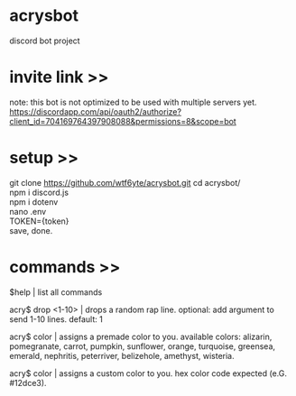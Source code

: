 # acrysbot
discord bot project

# invite link >>

note: this bot is not optimized to be used with multiple servers yet.  
https://discordapp.com/api/oauth2/authorize?client_id=704169764397908088&permissions=8&scope=bot

# setup >>

git clone https://github.com/wtf6yte/acrysbot.git 
cd acrysbot/  
npm i discord.js  
npm i dotenv  
nano .env  
TOKEN={token}  
save, done.  

# commands >>
$help | list all commands  

acry$ drop <1-10> | drops a random rap line. optional: add argument to send 1-10 lines. default: 1  

acry$ color <color> | assigns a premade color to you. available colors: alizarin, pomegranate, carrot, pumpkin, sunflower, orange, turquoise, greensea, emerald, nephritis, peterriver, belizehole, amethyst, wisteria.  
  
acry$ color <hex> | assigns a custom color to you. hex color code expected (e.G. #12dce3).  
